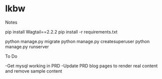 # lkbw


Notes

pip install Wagtail==2.2.2
pip install -r requirements.txt

python manage.py migrate
python manage.py createsuperuser
python manage.py runserver

To Do

-Get mysql working in PRD
-Update PRD blog pages to render real content and remove sample content
